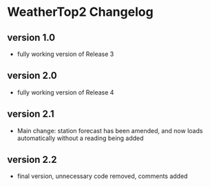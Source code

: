 # WeatherTop2 Changelog

## version 1.0
- fully working version of Release 3

## version 2.0
- fully working version of Release 4

## version 2.1
- Main change: station forecast has been amended, and now loads automatically without a reading being added

## version 2.2
- final version, unnecessary code removed, comments added